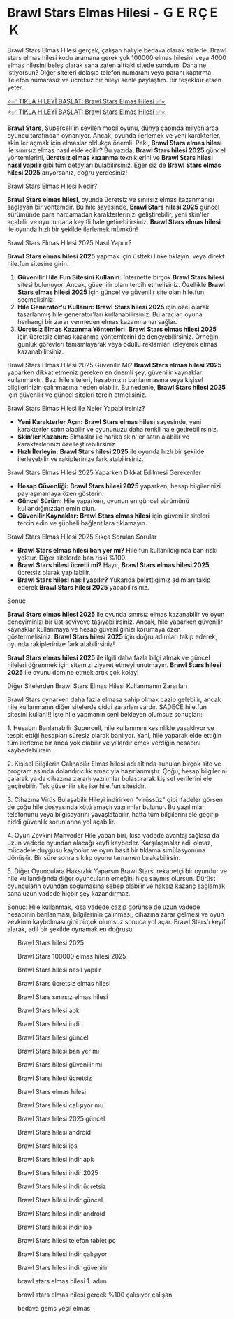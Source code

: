 <h1>Brawl Stars Elmas Hilesi - ＧＥＲÇＥＫ</h1>

Brawl Stars Elmas Hilesi gerçek, çalışan haliyle bedava olarak sizlerle. Brawl stars elmas hilesi kodu aramana gerek yok 100000 elmas hilesini veya 4000 elmas hilesini beleş olarak sana zaten alttaki sitede sundum. Daha ne istiyorsun? Diğer siteleri dolaşıp telefon numaranı veya paranı kaptırma. Telefon numarasız ve ücretsiz bir hileyi senle paylaştım. Bir teşekkür etsen yeter.



<a href="https://t.co/qlLF6cKAe6">⭐️✅ TIKLA HİLEYİ BAŞLAT: Brawl Stars Elmas Hilesi ✅⭐️</a><br>
<a href="https://t.co/qlLF6cKAe6">⭐️✅ TIKLA HİLEYİ BAŞLAT: Brawl Stars Elmas Hilesi ✅⭐️</a><br>

   <p><strong>Brawl Stars</strong>, Supercell'in sevilen mobil oyunu, dünya çapında milyonlarca oyuncu tarafından oynanıyor. Ancak, oyunda ilerlemek ve yeni karakterler, skin'ler açmak için elmaslar oldukça önemli. Peki, <strong>Brawl Stars elmas hilesi</strong> ile sınırsız elmas nasıl elde edilir? Bu yazıda, <strong>Brawl Stars hilesi 2025</strong> güncel yöntemlerini, <strong>ücretsiz elmas kazanma</strong> tekniklerini ve <strong>Brawl Stars hilesi nasıl yapılır</strong> gibi tüm detayları bulabilirsiniz. Eğer siz de <strong>Brawl Stars elmas hilesi 2025</strong> arıyorsanız, doğru yerdesiniz!</p>

  Brawl Stars Elmas Hilesi Nedir?
    <p><strong>Brawl Stars elmas hilesi</strong>, oyunda ücretsiz ve sınırsız elmas kazanmanızı sağlayan bir yöntemdir. Bu hile sayesinde, <strong>Brawl Stars hilesi 2025</strong> güncel sürümünde para harcamadan karakterlerinizi geliştirebilir, yeni skin'ler açabilir ve oyunu daha keyifli hale getirebilirsiniz. <strong>Brawl Stars elmas hilesi</strong> ile oyunda hızlı bir şekilde ilerlemek mümkün!</p>

   Brawl Stars Elmas Hilesi 2025 Nasıl Yapılır?
    <p><strong>Brawl Stars elmas hilesi 2025</strong> yapmak için üstteki linke tıklayın. veya direkt hile.fun sitesine girin.</p>
    <ol>
        <li><strong>Güvenilir Hile.Fun Sitesini Kullanın:</strong> İnternette birçok <strong>Brawl Stars hilesi</strong> sitesi bulunuyor. Ancak, güvenilir olanı tercih etmelisiniz. Özellikle <strong>Brawl Stars elmas hilesi 2025</strong> için güncel ve güvenilir site olan hile.fun seçmelisiniz.</li>
        <li><strong>Hile Generator'u Kullanın:</strong> <strong>Brawl Stars hilesi 2025</strong> için özel olarak tasarlanmış hile generator'ları kullanabilirsiniz. Bu araçlar, oyuna herhangi bir zarar vermeden elmas kazanmanızı sağlar.</li>
        <li><strong>Ücretsiz Elmas Kazanma Yöntemleri:</strong> <strong>Brawl Stars elmas hilesi 2025</strong> için ücretsiz elmas kazanma yöntemlerini de deneyebilirsiniz. Örneğin, günlük görevleri tamamlayarak veya ödüllü reklamları izleyerek elmas kazanabilirsiniz.</li>
    </ol>

 Brawl Stars Elmas Hilesi 2025 Güvenilir Mi?
<strong>Brawl Stars elmas hilesi 2025</strong> yaparken dikkat etmeniz gereken en önemli şey, güvenilir kaynaklar kullanmaktır. Bazı hile siteleri, hesabınızın banlanmasına veya kişisel bilgilerinizin çalınmasına neden olabilir. Bu nedenle, <strong>Brawl Stars hilesi 2025</strong> için güvenilir ve güncel siteleri tercih etmelisiniz.

Brawl Stars Elmas Hilesi ile Neler Yapabilirsiniz?
    <ul>
        <li><strong>Yeni Karakterler Açın:</strong> <strong>Brawl Stars elmas hilesi</strong> sayesinde, yeni karakterler satın alabilir ve oyununuzu daha renkli hale getirebilirsiniz.</li>
        <li><strong>Skin'ler Kazanın:</strong> Elmaslar ile harika skin'ler satın alabilir ve karakterlerinizi özelleştirebilirsiniz.</li>
        <li><strong>Hızlı İlerleyin:</strong> <strong>Brawl Stars hilesi 2025</strong> ile oyunda hızlı bir şekilde ilerleyebilir ve rakiplerinize fark atabilirsiniz.</li>
    </ul>

Brawl Stars Elmas Hilesi 2025 Yaparken Dikkat Edilmesi Gerekenler
    <ul>
        <li><strong>Hesap Güvenliği:</strong> <strong>Brawl Stars hilesi 2025</strong> yaparken, hesap bilgilerinizi paylaşmamaya özen gösterin.</li>
        <li><strong>Güncel Sürüm:</strong> Hile yaparken, oyunun en güncel sürümünü kullandığınızdan emin olun.</li>
        <li><strong>Güvenilir Kaynaklar:</strong> <strong>Brawl Stars elmas hilesi</strong> için güvenilir siteleri tercih edin ve şüpheli bağlantılara tıklamayın.</li>
    </ul>

Brawl Stars Elmas Hilesi 2025 Sıkça Sorulan Sorular
    <ul>
        <li><strong>Brawl Stars elmas hilesi ban yer mi?</strong> Hile.fun kullanıldığında ban riski yoktur. Diğer sitelerde ban riski %100.</li>
        <li><strong>Brawl Stars hilesi ücretli mi?</strong> Hayır, <strong>Brawl Stars elmas hilesi 2025</strong> ücretsiz olarak yapılabilir.</li>
        <li><strong>Brawl Stars hilesi nasıl yapılır?</strong> Yukarıda belirttiğimiz adımları takip ederek <strong>Brawl Stars hilesi 2025</strong> yapabilirsiniz.</li>
    </ul>

Sonuç
    <p><strong>Brawl Stars elmas hilesi 2025</strong> ile oyunda sınırsız elmas kazanabilir ve oyun deneyiminizi bir üst seviyeye taşıyabilirsiniz. Ancak, hile yaparken güvenilir kaynaklar kullanmaya ve hesap güvenliğinizi korumaya özen göstermelisiniz. <strong>Brawl Stars hilesi 2025</strong> için doğru adımları takip ederek, oyunda rakiplerinize fark atabilirsiniz!</p>
    <p><strong>Brawl Stars elmas hilesi 2025</strong> ile ilgili daha fazla bilgi almak ve güncel hileleri öğrenmek için sitemizi ziyaret etmeyi unutmayın. <strong>Brawl Stars hilesi 2025</strong> ile oyunu domine etmek artık çok kolay!</p>

<p>
Diğer Sitelerden Brawl Stars Elmas Hilesi Kullanmanın Zararları
</p><p>
Brawl Stars oynarken daha fazla elmasa sahip olmak cazip gelebilir, ancak hile kullanmanın diğer sitelerde ciddi zararları vardır. SADECE hile.fun sitesini kullan!!! İşte hile yapmanın seni bekleyen olumsuz sonuçları:
</p><p>
1. Hesabın Banlanabilir
Supercell, hile kullanımını kesinlikle yasaklıyor ve tespit ettiği hesapları süresiz olarak banlıyor. Yani, hile yaparak elde ettiğin tüm ilerleme bir anda yok olabilir ve yıllardır emek verdiğin hesabını kaybedebilirsin.
</p><p>
2. Kişisel Bilgilerin Çalınabilir
Elmas hilesi adı altında sunulan birçok site ve program aslında dolandırıcılık amacıyla hazırlanmıştır. Çoğu, hesap bilgilerini çalarak ya da cihazına zararlı yazılımlar bulaştırarak kişisel verilerini ele geçirebilir. Tek güvenilir site ise hile.fun sitesidir.
</p><p>
3. Cihazına Virüs Bulaşabilir
Hileyi indirirken "virüssüz" gibi ifadeler görsen de çoğu hile dosyasında kötü amaçlı yazılımlar bulunur. Bu yazılımlar telefonunu veya bilgisayarını yavaşlatabilir, hatta tüm bilgilerini ele geçirip ciddi güvenlik sorunlarına yol açabilir.
</p><p>
4. Oyun Zevkini Mahveder
Hile yapan biri, kısa vadede avantaj sağlasa da uzun vadede oyundan alacağı keyfi kaybeder. Karşılaşmalar adil olmaz, mücadele duygusu kaybolur ve oyun basit bir tıklama simülasyonuna dönüşür. Bir süre sonra sıkılıp oyunu tamamen bırakabilirsin.
</p><p>
5. Diğer Oyunculara Haksızlık Yaparsın
Brawl Stars, rekabetçi bir oyundur ve hile kullandığında diğer oyuncuların emeğini hiçe saymış olursun. Dürüst oyuncuların oyundan soğumasına sebep olabilir ve haksız kazanç sağlamak sana uzun vadede hiçbir şey kazandırmaz.
</p><p>
Sonuç: Hile kullanmak, kısa vadede cazip görünse de uzun vadede hesabının banlanması, bilgilerinin çalınması, cihazına zarar gelmesi ve oyun zevkinin kaybolması gibi birçok olumsuz sonuca yol açar. Brawl Stars'ı keyif alarak, adil bir şekilde oynamak en doğrusu!



<ol>Brawl Stars hilesi 2025

Brawl Stars 100000 elmas hilesi 2025

Brawl Stars hilesi nasıl yapılır

Brawl Stars ücretsiz elmas hilesi

Brawl Stars sınırsız elmas hilesi

Brawl Stars hilesi apk

Brawl Stars hilesi indir

Brawl Stars hilesi güncel

Brawl Stars hilesi ban yer mi

Brawl Stars hilesi güvenilir mi

Brawl Stars hilesi ücretsiz

Brawl Stars elmas hilesi

Brawl Stars hilesi çalışıyor mu

Brawl Stars hilesi 2025 güncel

Brawl Stars hilesi android

Brawl Stars hilesi ios

Brawl Stars hilesi indir apk

Brawl Stars hilesi indir 2025

Brawl Stars hilesi indir ücretsiz

Brawl Stars hilesi indir güncel

Brawl Stars hilesi indir android

Brawl Stars hilesi indir ios

Brawl Stars hilesi telefon tablet pc

Brawl Stars hilesi indir çalışıyor

Brawl Stars hilesi indir güvenilir

brawl stars elmas hilesi 1. adım

brawl stars elmas hilesi gerçek %100 çalışıyor çalışan

bedava gems yeşil elmas
</ol>

